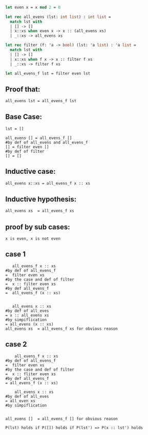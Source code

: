 
```ocaml
let even x = x mod 2 = 0
           
let rec all_evens (lst: int list) : int list =
  match lst with
  | [] -> []
  | x::xs when even x -> x :: (all_evens xs)
  | _::xs -> all_evens xs

let rec filter (f: 'a -> bool) (lst: 'a list) : 'a list =
  match lst with
  | [] -> []
  | x::xs when f x -> x :: filter f xs
  | _::xs -> filter f xs

let all_evens_f lst = filter even lst
```

## Proof that:

```ocaml
all_evens lst = all_evens_f lst
```

## Base Case: 

```ocaml
lst = []
```

```
all_evens [] = all_evens_f []
#by def of all_evens and all_evens_f
[] = filter even []
#by def of filter
[] = []
```


## Inductive case: 
```ocaml
all_evens x::xs = all_evens_f x :: xs
```
## Inductive hypothesis:
```ocaml 
all_evens xs  = all_evens_f xs
```
## proof by sub cases: 

```
x is even, x is not even
```


## case 1

```
   all_evens_f x :: xs
#by def of all_evens_f
=  filter even xs
#by the case and def of filter 
=  x :: filter even xs
#by def all_evens_f
=  all_evens_f (x :: xs)


   all_evens x :: xs
#by def of all_eves
= x :: all_evens xs
#by simpiflication 
= all_evens (x :: xs)
all_evens xs  = all_evens_f xs for obvious reason
```


## case 2

```
    all_evens_f x :: xs
#by def of all_evens_f
=  filter even xs 
#by the case and def of filter
=  x :: fliter even xs
#by def all_evens_f
= all_evens_f (x :: xs)

    all_evens x :: xs
#by def of all_eves
= all_even xs 
#by simpiflication 


all_evens []  = all_evens_f [] for obvious reason
```

```
P(lst) holds if P([]) holds if P(lst') => P(x :: lst') holds
```

